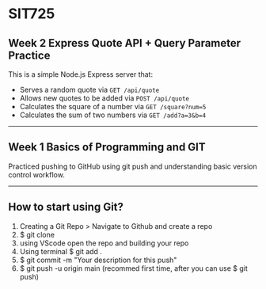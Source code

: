 # SIT725 

## Week 2 Express Quote API + Query Parameter Practice
This is a simple Node.js Express server that:
- Serves a random quote via `GET /api/quote`
- Allows new quotes to be added via `POST /api/quote`
- Calculates the square of a number via `GET /square?num=5`
- Calculates the sum of two numbers via `GET /add?a=3&b=4`

-------------

## Week 1 Basics of Programming and GIT
Practiced pushing to GitHub using git push and understanding basic version control workflow.

-------------

## How to start using Git?
1. Creating a Git Repo > Navigate to Github and create a repo
2. $ git clone <link to repo>
3. using VScode open the repo and building your repo
4. Using terminal $ git add .
5. $ git commit -m "Your description for this push"
6. $ git push -u origin main (recommed first time, after you can use $ git push)
